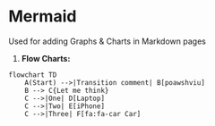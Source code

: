 # Mermaid
Used for adding Graphs & Charts in Markdown pages

1. __Flow Charts:__

```Mermaid
flowchart TD
    A(Start) -->|Transition comment| B[poawshviu]
    B --> C{Let me think}
    C -->|One| D[Laptop]
    C -->|Two| E[iPhone]
    C -->|Three| F[fa:fa-car Car]
```
